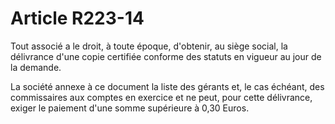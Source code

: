 # Article R223-14

Tout associé a le droit, à toute époque, d'obtenir, au siège social, la délivrance d'une copie certifiée conforme des statuts en vigueur au jour de la demande.

La société annexe à ce document la liste des gérants et, le cas échéant, des commissaires aux comptes en exercice et ne peut, pour cette délivrance, exiger le paiement d'une somme supérieure à 0,30 Euros.

